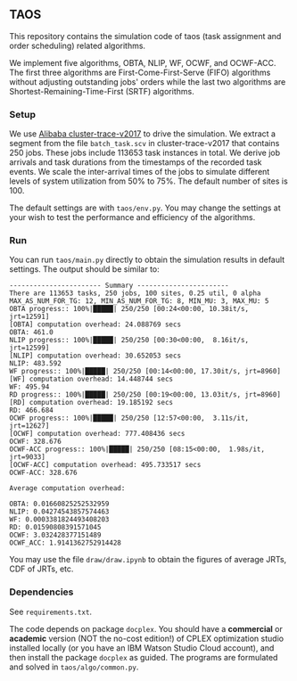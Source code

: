## TAOS

This repository contains the simulation code of taos (task assignment and order scheduling) 
related algorithms.

We implement five algorithms, OBTA, NLIP, WF, OCWF, and OCWF-ACC. The first three algorithms 
are First-Come-First-Serve (FIFO) algorithms without adjusting outstanding jobs' orders while the last two algorithms 
are Shortest-Remaining-Time-First (SRTF) algorithms.

### Setup

We use [Alibaba cluster-trace-v2017]([https://github.com/alibaba/clusterdata/blob/master/cluster-trace-v2017/trace_201708.md) 
to drive the simulation. We extract a segment from the file `batch_task.scv` in cluster-trace-v2017 
that contains 250 jobs. These jobs include 113653 task instances in total. We derive job arrivals 
and task durations from the timestamps of the recorded task events. We scale the inter-arrival 
times of the jobs to simulate different levels of system utilization from 50% to 75%. 
The default number of sites is 100.

The default settings are with `taos/env.py`. You may change the settings at your wish 
to test the performance and efficiency of the algorithms.

### Run

You can run ``taos/main.py`` directly to obtain the simulation results in default settings. 
The output should be similar to:
```text
----------------------- Summary -----------------------
There are 113653 tasks, 250 jobs, 100 sites, 0.25 util, 0 alpha
MAX_AS_NUM_FOR_TG: 12, MIN_AS_NUM_FOR_TG: 8, MIN_MU: 3, MAX_MU: 5
OBTA progress:: 100%|█████| 250/250 [00:24<00:00, 10.38it/s, jrt=12591]
[OBTA] computation overhead: 24.088769 secs
OBTA: 461.0
NLIP progress:: 100%|█████| 250/250 [00:30<00:00,  8.16it/s, jrt=12599]
[NLIP] computation overhead: 30.652053 secs
NLIP: 483.592
WF progress:: 100%|█████| 250/250 [00:14<00:00, 17.30it/s, jrt=8960]
[WF] computation overhead: 14.448744 secs
WF: 495.94
RD progress:: 100%|█████| 250/250 [00:19<00:00, 13.03it/s, jrt=8960]
[RD] computation overhead: 19.185192 secs
RD: 466.684
OCWF progress:: 100%|█████| 250/250 [12:57<00:00,  3.11s/it, jrt=12627]
[OCWF] computation overhead: 777.408436 secs
OCWF: 328.676
OCWF-ACC progress:: 100%|█████| 250/250 [08:15<00:00,  1.98s/it, jrt=9033]
[OCWF-ACC] computation overhead: 495.733517 secs
OCWF-ACC: 328.676

Average computation overhead:

OBTA: 0.01660825252532959
NLIP: 0.04274543857574463
WF: 0.0003381824493408203
RD: 0.01590808391571045
OCWF: 3.032428377151489
OCWF_ACC: 1.9141362752914428
```
You may use the file ``draw/draw.ipynb`` to obtain the figures of average JRTs, CDF of JRTs, etc.

### Dependencies

See ``requirements.txt``.

The code depends on package `docplex`. You should have a **commercial** or **academic** version 
(NOT the no-cost edition!) of CPLEX optimization studio installed locally (or you have an IBM
Watson Studio Cloud account), and then install the package `docplex` as guided. The programs are 
formulated and solved in `taos/algo/common.py`.
